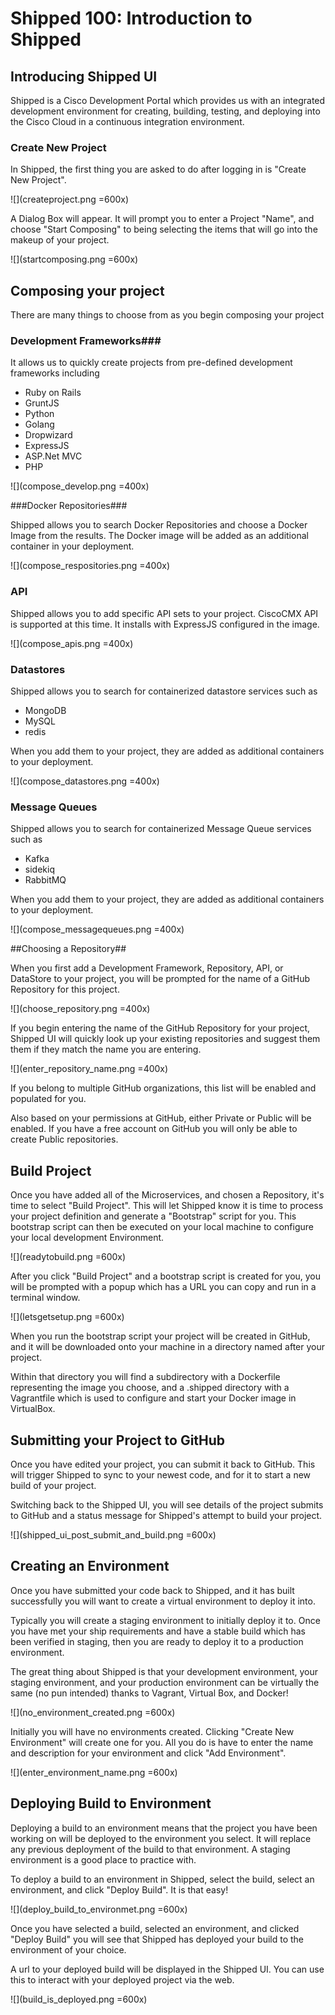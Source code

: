 # Shipped 100: Introduction to Shipped  #

 
## Introducing Shipped UI ##

Shipped is a Cisco Development Portal which provides us with an integrated development environment for creating, building, testing, and deploying into the Cisco Cloud in a continuous integration environment. 

### Create New Project ###

In Shipped, the first thing you are asked to do after logging in is "Create New Project".

![](createproject.png =600x)

A Dialog Box will appear. It will prompt you to enter a Project "Name", and choose "Start Composing" to being selecting the items that will go into the makeup of your project. 

![](startcomposing.png =600x)

## Composing your project

There are many things to choose from as you begin composing your project

### Development Frameworks###

It allows us to quickly create projects from pre-defined development frameworks including

* Ruby on Rails
* GruntJS
* Python
* Golang
* Dropwizard
* ExpressJS
* ASP.Net MVC
* PHP

![](compose_develop.png =400x)

###Docker Repositories###

Shipped allows you to search Docker Repositories and choose a Docker Image from the results. The Docker image will be added as an additional container in your deployment.

![](compose_respositories.png =400x)

### API ###

Shipped allows you to add specific API sets to your project. CiscoCMX API is supported at this time. It installs with ExpressJS configured in the image.

![](compose_apis.png =400x)

### Datastores ###

Shipped allows you to search for containerized datastore services such as

* MongoDB
* MySQL
* redis

When you add them to your project, they are added as additional containers to your deployment.

![](compose_datastores.png =400x)

### Message Queues ###

Shipped allows you to search for containerized Message Queue services such as

* Kafka
* sidekiq
* RabbitMQ

When you add them to your project, they are added as additional containers to your deployment.

![](compose_messagequeues.png =400x)

##Choosing a Repository##

When you first add a Development Framework, Repository, API, or DataStore to your project, you will be prompted for the name of a GitHub Repository for this project.

![](choose_repository.png =400x)

If you begin entering the name of the GitHub Repository for your project, Shipped UI will quickly look up your existing repositories and suggest them them if they match the name you are entering. 

![](enter_repository_name.png =400x)

If you belong to multiple GitHub organizations, this list will be enabled and populated for you.

Also based on your permissions at GitHub, either Private or Public will be enabled. If you have a free account on GitHub you will only be able to create Public repositories.

## Build Project

Once you have added all of the Microservices, and chosen a Repository, it's time to select "Build Project". This will let Shipped know it is time to process your project definition and generate a "Bootstrap" script for you. This bootstrap script can then be executed on your local machine to configure your local development Environment.

![](readytobuild.png =600x)

After you click "Build Project" and a bootstrap script is created for you, you will be prompted with a popup which has a URL you can copy and run in a terminal window.

![](letsgetsetup.png =600x)

When you run the bootstrap script your project will be created in GitHub, and it will be downloaded onto your machine in a directory named after your project.

Within that directory you will find a subdirectory with a Dockerfile representing the image you choose, and a .shipped directory with a Vagrantfile which is used to configure and start your Docker image in VirtualBox.

## Submitting your Project to GitHub

Once you have edited your project, you can submit it back to GitHub. This will trigger Shipped to sync to your newest code, and for it to start a new build of your project.

Switching back to the Shipped UI, you will see details of the project submits to GitHub and a status message for Shipped's attempt to build your project.

![](shipped_ui_post_submit_and_build.png =600x)

## Creating an Environment

Once you have submitted your code back to Shipped, and it has built successfully you will want to create a virtual environment to deploy it into. 

Typically you will create a staging environment to initially deploy it to. Once you have met your ship requirements and have a stable build which has been verified in staging, then you are ready to deploy it to a production environment.

The great thing about Shipped is that your development environment, your staging environment, and your production environment can be virtually the same (no pun intended) thanks to Vagrant, Virtual Box, and Docker!

![](no_environment_created.png =600x)

Initially you will have no environments created. Clicking "Create New Environment" will create one for you. All you do is have to enter the name and description for your environment and click "Add Environment".

![](enter_environment_name.png =600x)

## Deploying Build to Environment

Deploying a build to an environment means that the project you have been working on will be deployed to the environment you select. It will replace any previous deployment of the build to that environment. A staging environment is a good place to practice with.

To deploy a build to an environment in Shipped, select the build, select an environment, and click "Deploy Build". It is that easy!


![](deploy_build_to_environmet.png =600x)

Once you have selected a build, selected an environment, and clicked "Deploy Build" you will see that Shipped has deployed your build to the environment of your choice.

A url to your deployed build will be displayed in the Shipped UI. You can use this to interact with your deployed project via the web.

![](build_is_deployed.png =600x)
